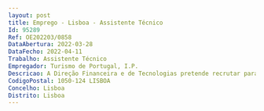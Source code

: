 ```yaml
--- 
layout: post
title: Emprego - Lisboa - Assistente Técnico
Id: 95289
Ref: OE202203/0858
DataAbertura: 2022-03-28
DataFecho: 2022-04-11
Trabalho: Assistente Técnico
Empregador: Turismo de Portugal, I.P.
Descricao: A Direção Financeira e de Tecnologias pretende recrutar para o Departamento de Tesouraria e Arquivo, emregime de mobilidade, um assistente técnico para desempenhar funções de natureza administrativa, nomeadamente tratamento da correspondência no programa de gestão documental (digitalização, registo, classificação, distribuição e expedição de documentos)  introdução e registo de faturas  carregamento e manutenção da base de dados de gestão de arquivo  recolha e distribuição de processos em arquivo  serviços de estafeta.
CodigoPostal: 1050-124 LISBOA
Concelho: Lisboa
Distrito: Lisboa
--- 
```

